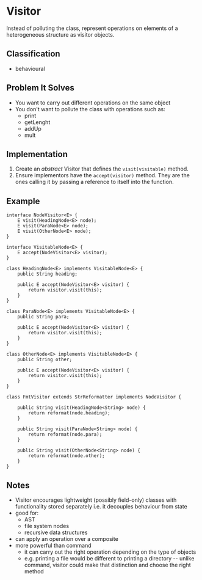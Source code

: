 # Visitor

Instead of polluting the class, represent operations on elements of a
heterogeneous structure as visitor objects.

## Classification

-   behavioural

## Problem It Solves

-   You want to carry out different operations on the same object
-   You don't want to pollute the class with operations such as:
    -   print
    -   getLenght
    -   addUp
    -   mult

## Implementation

1.  Create an *abstract* Visitor that defines the `visit(visitable)` method.
2.  Ensure implementors have the `accept(visitor)` method. They are the ones
    calling it by passing a reference to itself into the function.

## Example

``` {.java}
interface NodeVisitor<E> {
    E visit(HeadingNode<E> node);
    E visit(ParaNode<E> node);
    E visit(OtherNode<E> node);
}

interface VisitableNode<E> {
    E accept(NodeVisitor<E> visitor);
}

class HeadingNode<E> implements VisitableNode<E> {
    public String heading;

    public E accept(NodeVisitor<E> visitor) {
        return visitor.visit(this);
    }
}

class ParaNode<E> implements VisitableNode<E> {
    public String para;

    public E accept(NodeVisitor<E> visitor) {
        return visitor.visit(this);
    }
}

class OtherNode<E> implements VisitableNode<E> {
    public String other;

    public E accept(NodeVisitor<E> visitor) {
        return visitor.visit(this);
    }
}

class FmtVisitor extends StrReformatter implements NodeVisitor {

    public String visit(HeadingNode<String> node) {
        return reformat(node.heading);
    }

    public String visit(ParaNode<String> node) {
        return reformat(node.para);
    }

    public String visit(OtherNode<String> node) {
        return reformat(node.other);
    }
}
```

## Notes

-   Visitor encourages lightweight (possibly field-only) classes with
    functionality stored separately i.e. it decouples behaviour from state
-   good for:
    -   AST
    -   file system nodes
    -   recursive data structures
-   can apply an operation over a composite
-   more powerful than command
    -   it can carry out the right operation depending on the type of objects
    -   e.g. printing a file would be different to printing a directory --
        unlike command, visitor could make that distinction and choose the
        right method
